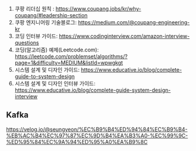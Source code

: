 1. 쿠팡 리더십 원칙 :  https://www.coupang.jobs/kr/why-coupang/#leadership-section
2. 쿠팡 엔지니어링 기술블로그: https://medium.com/@coupang-engineering-kr
3. 코딩 인터뷰 가이드: https://www.codinginterview.com/amazon-interview-questions
4. 코딩(알고리즘) 예제(Leetcode.com): https://leetcode.com/problemset/algorithms/?page=1&difficulty=MEDIUM&listId=wpwgkgt
5. 시스템 설계 및 디자인 가이드: https://www.educative.io/blog/complete-guide-to-system-design
6. 시스템 설계 및 디자인 인터뷰 가이드: https://www.educative.io/blog/complete-guide-system-design-interview



## Kafka


https://velog.io/@seungyeon/%EC%B9%B4%ED%94%84%EC%B9%B4-%EB%AC%B4%EC%97%87%EC%9D%B4%EA%B3%A0-%EC%99%9C-%ED%95%84%EC%9A%94%ED%95%A0%EA%B9%8C